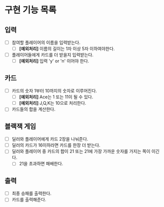 # 구현 기능 목록

## 입력
- [ ] 참여할 플레이어의 이름을 입력받는다.
  - [ ] **[예외처리]** 이름의 길이는 1자 이상 5자 이하여야한다. 
- [ ] 플레이어들에게 카드를 더 받을지 입력받는다.
  - [ ] **[예외처리]** 입력 'y' or 'n' 이어야 한다.

## 카드
- [ ] 카드의 숫자 1부터 10까지의 숫자로 이루어진다.
  - [ ] **[예외처리]** Ace는 1 또는 11이 될 수 있다.
  - [ ] **[예외처리]** J,Q,K는 10으로 처리한다.
- [ ] 카드들의 합을 계산한다.

## 블랙잭 게임
- [ ] 딜러와 플레이어에게 카드 2장을 나눠준다.
- [ ] 딜러의 카드가 16이하라면 카드를 한장 더 받는다.
- [ ] 딜러와 플레이어 중 카드의 합이 21 또는 21에 가장 가까운 숫자를 가지는 쪽이 이긴다.
  - [ ] 21을 초과하면 패배한다.

## 출력
- [ ] 최종 승패를 출력한다.
- [ ] 카드를 출력해준다.
